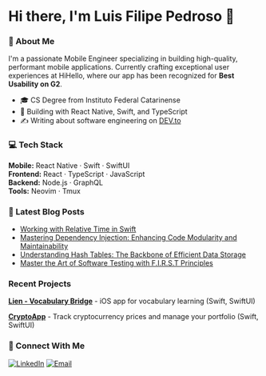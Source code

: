 # Hi there, I'm Luis Filipe Pedroso 👋

### 🚀 About Me
I'm a passionate Mobile Engineer specializing in building high-quality, performant mobile applications. Currently crafting exceptional user experiences at HiHello, where our app has been recognized for **Best Usability on G2**.

- 🎓 CS Degree from Instituto Federal Catarinense
- 🔨 Building with React Native, Swift, and TypeScript
- ✍️ Writing about software engineering on [DEV.to](https://dev.to/luisfpedroso)

### 💻 Tech Stack

**Mobile:** React Native · Swift · SwiftUI  
**Frontend:** React · TypeScript · JavaScript  
**Backend:** Node.js · GraphQL  
**Tools:** Neovim · Tmux

### 📝 Latest Blog Posts
- [Working with Relative Time in Swift](https://links.luisfpedroso.com/yjUw9yz)
- [Mastering Dependency Injection: Enhancing Code Modularity and Maintainability](https://dev.to/luisfpedroso/mastering-dependency-injection-enhancing-code-modularity-and-maintainability-m6g)
- [Understanding Hash Tables: The Backbone of Efficient Data Storage](https://dev.to/luisfpedroso/understanding-hash-tables-the-backbone-of-efficient-data-storage-25el)
- [Master the Art of Software Testing with F.I.R.S.T Principles](https://dev.to/luisfpedroso/master-the-art-of-software-testing-with-first-principles-18im)

### Recent Projects

**[Lien - Vocabulary Bridge](https://apps.apple.com/us/app/lien-vocabulary-bridge/id6742116105)** - iOS app for vocabulary learning (Swift, SwiftUI)

**[CryptoApp](https://github.com/LuisFilipePedroso/CryptoApp)** - Track cryptocurrency prices and manage your portfolio (Swift, SwiftUI)

### 🔗 Connect With Me

[![LinkedIn](https://img.shields.io/badge/LinkedIn-0077B5?style=for-the-badge&logo=linkedin&logoColor=white)](https://www.linkedin.com/in/luisfilipe42/)
[![Email](https://img.shields.io/badge/Email-D14836?style=for-the-badge&logo=gmail&logoColor=white)](mailto:contact@luisfpedroso.com)
